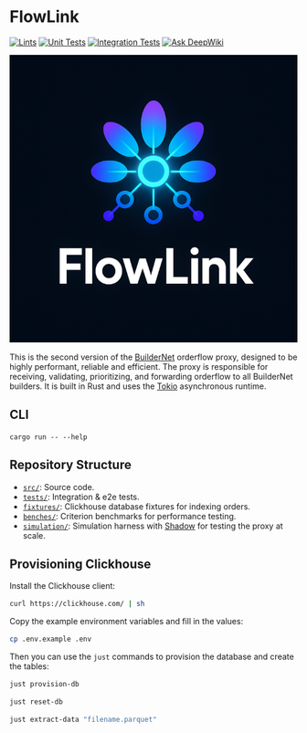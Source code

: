 # FlowLink

[![Lints](https://github.com/buildernet/flowlink/actions/workflows/lint.yml/badge.svg)](https://github.com/buildernet/flowlink/actions/workflows/lint.yml)
[![Unit Tests](https://github.com/buildernet/flowlink/actions/workflows/unit.yml/badge.svg)](https://github.com/buildernet/flowlink/actions/workflows/unit.yml)
[![Integration Tests](https://github.com/buildernet/flowlink/actions/workflows/integration.yml/badge.svg)](https://github.com/buildernet/flowlink/actions/workflows/integration.yml)
[![Ask DeepWiki](https://deepwiki.com/badge.svg)](https://deepwiki.com/buildernet/flowlink)

![](logo.png)

This is the second version of the [BuilderNet](https://buildernet.org) orderflow proxy, designed to be highly performant, reliable and efficient. The proxy is responsible for receiving, validating, prioritizing, and forwarding orderflow to all BuilderNet builders. It is built in Rust and uses the [Tokio](https://tokio.rs) asynchronous runtime.

## CLI
```
cargo run -- --help
```

## Repository Structure
- [`src/`](src/): Source code.
- [`tests/`](tests/): Integration & e2e tests.
- [`fixtures/`](fixtures/): Clickhouse database fixtures for indexing orders.
- [`benches/`](benches/): Criterion benchmarks for performance testing.
- [`simulation/`](simulation/): Simulation harness with [Shadow](https://shadow.github.io/) for testing the proxy at scale.

## Provisioning Clickhouse
Install the Clickhouse client:
```bash
curl https://clickhouse.com/ | sh
```

Copy the example environment variables and fill in the values:
```bash
cp .env.example .env
```

Then you can use the `just` commands to provision the database and create the tables:
```bash
just provision-db
```

```bash
just reset-db
```

```bash
just extract-data "filename.parquet"
```